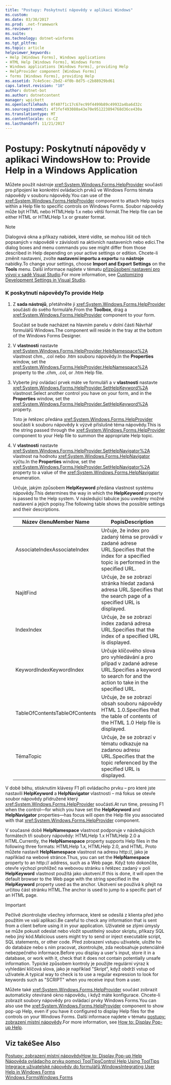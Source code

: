 ```yaml
---
title: "Postupy: Poskytnutí nápovědy v aplikaci Windows"
ms.custom: 
ms.date: 03/30/2017
ms.prod: .net-framework
ms.reviewer: 
ms.suite: 
ms.technology: dotnet-winforms
ms.tgt_pltfrm: 
ms.topic: article
helpviewer_keywords:
- Help [Windows Forms], Windows applications
- HTML Help [Windows Forms], Windows Forms
- Windows applications [Windows Forms], providing Help
- HelpProvider component [Windows Forms]
- forms [Windows Forms], providing Help
ms.assetid: 7c4e5cec-2bd2-4f0b-8d75-c2b88929bd61
caps.latest.revision: "10"
author: dotnet-bot
ms.author: dotnetcontent
manager: wpickett
ms.openlocfilehash: 0f407f1c17c67ec99f4499b89c49932a4ba6d32c
ms.sourcegitcommit: 4f3fef493080a43e70e951223894768d36ce430a
ms.translationtype: MT
ms.contentlocale: cs-CZ
ms.lasthandoff: 11/21/2017
---
```

# <a name="how-to-provide-help-in-a-windows-application"></a><span data-ttu-id="cdd35-102">Postupy: Poskytnutí nápovědy v aplikaci Windows</span><span class="sxs-lookup"><span data-stu-id="cdd35-102">How to: Provide Help in a Windows Application</span></span>
<span data-ttu-id="cdd35-103">Můžete použít nástroje <xref:System.Windows.Forms.HelpProvider> součásti pro připojení ke konkrétní ovládacích prvků ve Windows Forms témata nápovědy v souboru nápovědy.</span><span class="sxs-lookup"><span data-stu-id="cdd35-103">You can use of the <xref:System.Windows.Forms.HelpProvider> component to attach Help topics within a Help file to specific controls on Windows Forms.</span></span> <span data-ttu-id="cdd35-104">Soubor nápovědy může být HTML nebo HTMLHelp 1.x nebo větší formát.</span><span class="sxs-lookup"><span data-stu-id="cdd35-104">The Help file can be either HTML or HTMLHelp 1.x or greater format.</span></span>  
  
> [!NOTE]
>  <span data-ttu-id="cdd35-105">Dialogová okna a příkazy nabídek, které vidíte, se mohou lišit od těch popsaných v nápovědě v závislosti na aktivních nastaveních nebo edici.</span><span class="sxs-lookup"><span data-stu-id="cdd35-105">The dialog boxes and menu commands you see might differ from those described in Help depending on your active settings or edition.</span></span> <span data-ttu-id="cdd35-106">Chcete-li změnit nastavení, zvolte **nastavení importu a exportu** na **nástroje** nabídky.</span><span class="sxs-lookup"><span data-stu-id="cdd35-106">To change your settings, choose **Import and Export Settings** on the **Tools** menu.</span></span> <span data-ttu-id="cdd35-107">Další informace najdete v tématu [přizpůsobení nastavení pro vývoj v sadě Visual Studio](http://msdn.microsoft.com/en-us/22c4debb-4e31-47a8-8f19-16f328d7dcd3).</span><span class="sxs-lookup"><span data-stu-id="cdd35-107">For more information, see [Customizing Development Settings in Visual Studio](http://msdn.microsoft.com/en-us/22c4debb-4e31-47a8-8f19-16f328d7dcd3).</span></span>  
  
### <a name="to-provide-help"></a><span data-ttu-id="cdd35-108">K poskytnutí nápovědy</span><span class="sxs-lookup"><span data-stu-id="cdd35-108">To provide Help</span></span>  
  
1.  <span data-ttu-id="cdd35-109">Z **sada nástrojů**, přetáhněte ji <xref:System.Windows.Forms.HelpProvider> součásti do svého formuláře.</span><span class="sxs-lookup"><span data-stu-id="cdd35-109">From the **Toolbox**, drag a <xref:System.Windows.Forms.HelpProvider> component to your form.</span></span>  
  
     <span data-ttu-id="cdd35-110">Součást se bude nacházet na hlavním panelu v dolní části Návrhář formulářů Windows.</span><span class="sxs-lookup"><span data-stu-id="cdd35-110">The component will reside in the tray at the bottom of the Windows Forms Designer.</span></span>  
  
2.  <span data-ttu-id="cdd35-111">V **vlastnosti** nastavte <xref:System.Windows.Forms.HelpProvider.HelpNamespace%2A> vlastnost chm., .col nebo .htm souboru nápovědy.</span><span class="sxs-lookup"><span data-stu-id="cdd35-111">In the **Properties** window, set the <xref:System.Windows.Forms.HelpProvider.HelpNamespace%2A> property to the .chm, .col, or .htm Help file.</span></span>  
  
3.  <span data-ttu-id="cdd35-112">Vyberte jiný ovládací prvek máte ve formuláři a v **vlastnosti** nastavte <xref:System.Windows.Forms.HelpProvider.SetHelpKeyword%2A> vlastnost.</span><span class="sxs-lookup"><span data-stu-id="cdd35-112">Select another control you have on your form, and in the **Properties** window, set the <xref:System.Windows.Forms.HelpProvider.SetHelpKeyword%2A> property.</span></span>  
  
     <span data-ttu-id="cdd35-113">Toto je řetězec předána <xref:System.Windows.Forms.HelpProvider> součásti k souboru nápovědy k výzvě příslušné téma nápovědy.</span><span class="sxs-lookup"><span data-stu-id="cdd35-113">This is the string passed through the <xref:System.Windows.Forms.HelpProvider> component to your Help file to summon the appropriate Help topic.</span></span>  
  
4.  <span data-ttu-id="cdd35-114">V **vlastnosti** nastavte <xref:System.Windows.Forms.HelpProvider.SetHelpNavigator%2A> vlastnost na hodnotu <xref:System.Windows.Forms.HelpNavigator> výčtu.</span><span class="sxs-lookup"><span data-stu-id="cdd35-114">In the **Properties** window, set the <xref:System.Windows.Forms.HelpProvider.SetHelpNavigator%2A> property to a value of the <xref:System.Windows.Forms.HelpNavigator> enumeration.</span></span>  
  
     <span data-ttu-id="cdd35-115">Určuje, jakým způsobem **HelpKeyword** předána vlastnost systému nápovědy.</span><span class="sxs-lookup"><span data-stu-id="cdd35-115">This determines the way in which the **HelpKeyword** property is passed to the Help system.</span></span> <span data-ttu-id="cdd35-116">V následující tabulce jsou uvedeny možné nastavení a jejich popisy.</span><span class="sxs-lookup"><span data-stu-id="cdd35-116">The following table shows the possible settings and their descriptions.</span></span>  
  
    |<span data-ttu-id="cdd35-117">Název členu</span><span class="sxs-lookup"><span data-stu-id="cdd35-117">Member Name</span></span>|<span data-ttu-id="cdd35-118">Popis</span><span class="sxs-lookup"><span data-stu-id="cdd35-118">Description</span></span>|  
    |-----------------|-----------------|  
    |<span data-ttu-id="cdd35-119">AssociateIndex</span><span class="sxs-lookup"><span data-stu-id="cdd35-119">AssociateIndex</span></span>|<span data-ttu-id="cdd35-120">Určuje, že index pro zadaný téma se provádí v zadané adrese URL.</span><span class="sxs-lookup"><span data-stu-id="cdd35-120">Specifies that the index for a specified topic is performed in the specified URL.</span></span>|  
    |<span data-ttu-id="cdd35-121">Najít</span><span class="sxs-lookup"><span data-stu-id="cdd35-121">Find</span></span>|<span data-ttu-id="cdd35-122">Určuje, že se zobrazí stránka hledat zadaná adresa URL.</span><span class="sxs-lookup"><span data-stu-id="cdd35-122">Specifies that the search page of a specified URL is displayed.</span></span>|  
    |<span data-ttu-id="cdd35-123">Index</span><span class="sxs-lookup"><span data-stu-id="cdd35-123">Index</span></span>|<span data-ttu-id="cdd35-124">Určuje, že se zobrazí index zadaná adresa URL.</span><span class="sxs-lookup"><span data-stu-id="cdd35-124">Specifies that the index of a specified URL is displayed.</span></span>|  
    |<span data-ttu-id="cdd35-125">KeywordIndex</span><span class="sxs-lookup"><span data-stu-id="cdd35-125">KeywordIndex</span></span>|<span data-ttu-id="cdd35-126">Určuje klíčového slova pro vyhledávání a pro případ v zadané adrese URL.</span><span class="sxs-lookup"><span data-stu-id="cdd35-126">Specifies a keyword to search for and the action to take in the specified URL.</span></span>|  
    |<span data-ttu-id="cdd35-127">TableOfContents</span><span class="sxs-lookup"><span data-stu-id="cdd35-127">TableOfContents</span></span>|<span data-ttu-id="cdd35-128">Určuje, že se zobrazí obsah souboru nápovědy HTML 1.0.</span><span class="sxs-lookup"><span data-stu-id="cdd35-128">Specifies that the table of contents of the HTML 1.0 Help file is displayed.</span></span>|  
    |<span data-ttu-id="cdd35-129">Téma</span><span class="sxs-lookup"><span data-stu-id="cdd35-129">Topic</span></span>|<span data-ttu-id="cdd35-130">Určuje, že se zobrazí v tématu odkazuje na zadanou adresu URL.</span><span class="sxs-lookup"><span data-stu-id="cdd35-130">Specifies that the topic referenced by the specified URL is displayed.</span></span>|  
  
 <span data-ttu-id="cdd35-131">V době běhu, stisknutím klávesy F1 při ovládacího prvku – pro které jste nastavili **HelpKeyword** a **HelpNavigator** vlastnosti – má fokus se otevře soubor nápovědy přidružené který <xref:System.Windows.Forms.HelpProvider> součásti.</span><span class="sxs-lookup"><span data-stu-id="cdd35-131">At run time, pressing F1 when the control—for which you have set the **HelpKeyword** and **HelpNavigator** properties—has focus will open the Help file you associated with that <xref:System.Windows.Forms.HelpProvider> component.</span></span>  
  
 <span data-ttu-id="cdd35-132">V současné době **HelpNamespace** vlastnost podporuje v následujících formátech tři soubory nápovědy: HTMLHelp 1.x HTMLHelp 2.0 a HTML.</span><span class="sxs-lookup"><span data-stu-id="cdd35-132">Currently, the **HelpNamespace** property supports Help files in the following three formats: HTMLHelp 1.x, HTMLHelp 2.0, and HTML.</span></span> <span data-ttu-id="cdd35-133">Proto můžete nastavit **HelpNamespace** vlastnost na adresu http://, jako je například na webové stránce.</span><span class="sxs-lookup"><span data-stu-id="cdd35-133">Thus, you can set the **HelpNamespace** property to an http:// address, such as a Web page.</span></span> <span data-ttu-id="cdd35-134">Když toto dokončíte, otevře výchozí prohlížeč na webovou stránku s řetězec zadaný v poli **HelpKeyword** vlastnost použitá jako ukotvení.</span><span class="sxs-lookup"><span data-stu-id="cdd35-134">If this is done, it will open the default browser to the Web page with the string specified in the **HelpKeyword** property used as the anchor.</span></span> <span data-ttu-id="cdd35-135">Ukotvení se používá k přejít na určitou část stránku HTML.</span><span class="sxs-lookup"><span data-stu-id="cdd35-135">The anchor is used to jump to a specific part of an HTML page.</span></span>  
  
> [!IMPORTANT]
>  <span data-ttu-id="cdd35-136">Pečlivě zkontrolujte všechny informace, které se odesílá z klienta před jeho použitím ve vaší aplikaci.</span><span class="sxs-lookup"><span data-stu-id="cdd35-136">Be careful to check any information that is sent from a client before using it in your application.</span></span> <span data-ttu-id="cdd35-137">Uživatelé se zlými úmysly se může pokusit odeslat nebo vložit spustitelný soubor skriptu, příkazy SQL nebo jiný kód.</span><span class="sxs-lookup"><span data-stu-id="cdd35-137">Malicious users might try to send or inject executable script, SQL statements, or other code.</span></span> <span data-ttu-id="cdd35-138">Před zobrazení vstupu uživatele, uložte ho do databáze nebo s ním pracovat, zkontrolujte, zda neobsahuje potenciálně nebezpečného informace.</span><span class="sxs-lookup"><span data-stu-id="cdd35-138">Before you display a user's input, store it in a database, or work with it, check that it does not contain potentially unsafe information.</span></span> <span data-ttu-id="cdd35-139">Typické způsobem kontroly je použijte regulární výraz k vyhledání klíčová slova, jako je například "Skript", když obdrží vstup od uživatele.</span><span class="sxs-lookup"><span data-stu-id="cdd35-139">A typical way to check is to use a regular expression to look for keywords such as "SCRIPT" when you receive input from a user.</span></span>  
  
 <span data-ttu-id="cdd35-140">Můžete také <xref:System.Windows.Forms.HelpProvider> součást zobrazit automaticky otevírané okno nápovědu, i když máte konfigurace. Chcete-li zobrazit soubory nápovědy pro ovládací prvky Windows Forms.</span><span class="sxs-lookup"><span data-stu-id="cdd35-140">You can also use the <xref:System.Windows.Forms.HelpProvider> component to show pop-up Help, even if you have it configured to display Help files for the controls on your Windows Forms.</span></span> <span data-ttu-id="cdd35-141">Další informace najdete v tématu [postupy: zobrazení místní nápovědy](../../../../docs/framework/winforms/advanced/how-to-display-pop-up-help.md).</span><span class="sxs-lookup"><span data-stu-id="cdd35-141">For more information, see [How to: Display Pop-up Help](../../../../docs/framework/winforms/advanced/how-to-display-pop-up-help.md).</span></span>  
  
## <a name="see-also"></a><span data-ttu-id="cdd35-142">Viz také</span><span class="sxs-lookup"><span data-stu-id="cdd35-142">See Also</span></span>  
 [<span data-ttu-id="cdd35-143">Postupy: zobrazení místní nápovědy</span><span class="sxs-lookup"><span data-stu-id="cdd35-143">How to: Display Pop-up Help</span></span>](../../../../docs/framework/winforms/advanced/how-to-display-pop-up-help.md)  
 [<span data-ttu-id="cdd35-144">Nápověda ovládacího prvku pomocí ToolTips</span><span class="sxs-lookup"><span data-stu-id="cdd35-144">Control Help Using ToolTips</span></span>](../../../../docs/framework/winforms/advanced/control-help-using-tooltips.md)  
 [<span data-ttu-id="cdd35-145">Integrace uživatelské nápovědy do formulářů Windows</span><span class="sxs-lookup"><span data-stu-id="cdd35-145">Integrating User Help in Windows Forms</span></span>](../../../../docs/framework/winforms/advanced/integrating-user-help-in-windows-forms.md)  
 [<span data-ttu-id="cdd35-146">Windows Forms</span><span class="sxs-lookup"><span data-stu-id="cdd35-146">Windows Forms</span></span>](../../../../docs/framework/winforms/index.md)
